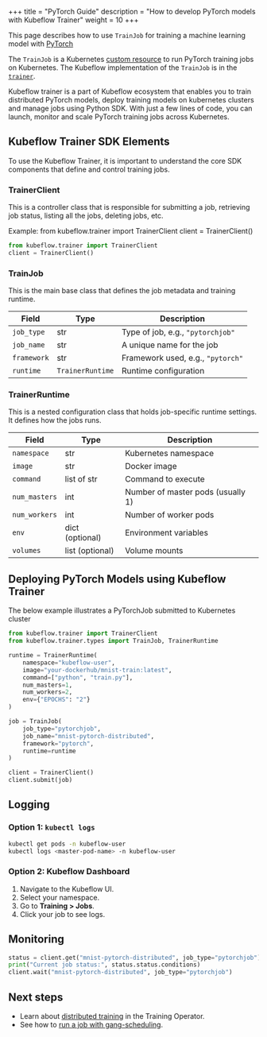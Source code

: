 +++
title = "PyTorch Guide"
description = "How to develop PyTorch models with Kubeflow Trainer"
weight = 10
+++

This page describes how to use `TrainJob` for training a machine learning model with [PyTorch](https://pytorch.org/)

The `TrainJob` is a Kubernetes [custom resource](https://kubernetes.io/docs/concepts/extend-kubernetes/api-extension/custom-resources/) to run PyTorch training jobs on Kubernetes. The Kubeflow implementation of the `TrainJob` is in the [`trainer`](https://github.com/kubeflow/trainer).


Kubeflow trainer is a part of Kubeflow ecosystem that enables you to train distributed PyTorch models, deploy training models on kubernetes clusters and manage jobs using Python SDK. With just a few lines of code, you can launch, monitor and scale PyTorch training jobs across Kubernetes.


## Kubeflow Trainer SDK Elements

To use the Kubeflow Trainer, it is important to understand the core SDK components that define and control training jobs.


### TrainerClient

This is a controller class that is responsible for submitting a job, retrieving job status, listing all the jobs, deleting jobs, etc.

Example:
from kubeflow.trainer import TrainerClient
client = TrainerClient()

```python
from kubeflow.trainer import TrainerClient
client = TrainerClient()
```


### TrainJob

This is the main base class that defines the job metadata and training runtime. 

| Field       | Type   | Description |
|-------------|--------|-------------|
| `job_type`  | str    | Type of job, e.g., `"pytorchjob"` |
| `job_name`  | str    | A unique name for the job |
| `framework` | str    | Framework used, e.g., `"pytorch"` |
| `runtime`   | `TrainerRuntime` | Runtime configuration |



### TrainerRuntime

This is a nested configuration class that holds job-specific runtime settings. It defines how the jobs runs.

| Field         | Type            | Description |
|---------------|-----------------|-------------|
| `namespace`   | str             | Kubernetes namespace |
| `image`       | str             | Docker image |
| `command`     | list of str     | Command to execute |
| `num_masters` | int             | Number of master pods (usually 1) |
| `num_workers` | int             | Number of worker pods |
| `env`         | dict (optional) | Environment variables |
| `volumes`     | list (optional) | Volume mounts |


## Deploying PyTorch Models using Kubeflow Trainer

The below example illustrates a PyTorchJob submitted to Kubernetes cluster

```python
from kubeflow.trainer import TrainerClient
from kubeflow.trainer.types import TrainJob, TrainerRuntime

runtime = TrainerRuntime(
    namespace="kubeflow-user",
    image="your-dockerhub/mnist-train:latest",
    command=["python", "train.py"],
    num_masters=1,
    num_workers=2,
    env={"EPOCHS": "2"}
)

job = TrainJob(
    job_type="pytorchjob",
    job_name="mnist-pytorch-distributed",
    framework="pytorch",
    runtime=runtime
)

client = TrainerClient()
client.submit(job)
```


## Logging 

### Option 1: `kubectl logs`

```bash
kubectl get pods -n kubeflow-user
kubectl logs <master-pod-name> -n kubeflow-user
```

### Option 2: Kubeflow Dashboard

1. Navigate to the Kubeflow UI.
2. Select your namespace.
3. Go to **Training > Jobs**.
4. Click your job to see logs.


## Monitoring

```python
status = client.get("mnist-pytorch-distributed", job_type="pytorchjob")
print("Current job status:", status.status.conditions)
client.wait("mnist-pytorch-distributed", job_type="pytorchjob")
```

## Next steps
- Learn about [distributed training](/docs/components/trainer/legacy-v1/reference/distributed-training/) in the Training Operator.
- See how to [run a job with gang-scheduling](/docs/components/trainer/legacy-v1/user-guides/job-scheduling#running-jobs-with-gang-scheduling).